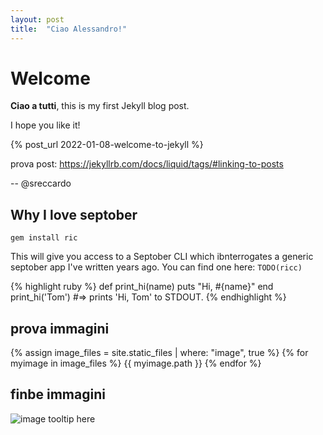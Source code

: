 ```yaml
---
layout: post
title:  "Ciao Alessandro!"
---
```


# Welcome

**Ciao a tutti**, this is my first Jekyll blog post.

I hope you like it!

{% post_url 2022-01-08-welcome-to-jekyll %}

prova post: https://jekyllrb.com/docs/liquid/tags/#linking-to-posts

-- @sreccardo

## Why I love septober

    gem install ric

This will give you access to a Septober CLI which ibnterrogates a generic septober app I've written years ago.
You can find one here: `TODO(ricc)`

{% highlight ruby %}
def print_hi(name)
  puts "Hi, #{name}"
end
print_hi('Tom')
#=> prints 'Hi, Tom' to STDOUT.
{% endhighlight %}


## prova immagini

{% assign image_files = site.static_files | where: "image", true %}
{% for myimage in image_files %}
  {{ myimage.path }}
{% endfor %}

## finbe immagini

![image tooltip here](/assets/riccardo.jpg)
